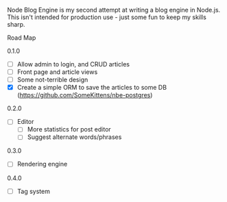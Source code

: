 Node Blog Engine is my second attempt at writing a blog engine in Node.js.  This isn't intended for production use - just some fun to keep my skills sharp.

Road Map

0.1.0
 - [ ] Allow admin to login, and CRUD articles
 - [ ] Front page and article views
 - [ ] Some not-terrible design
 - [x] Create a simple ORM to save the articles to some DB (https://github.com/SomeKittens/nbe-postgres)

0.2.0
 - [ ] Editor
   - [ ] More statistics for post editor
   - [ ] Suggest alternate words/phrases

0.3.0
 - [ ] Rendering engine

0.4.0
 - [ ] Tag system